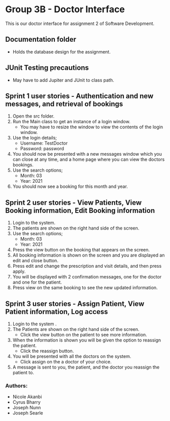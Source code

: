 # Group 3B - Doctor Interface 

This is our doctor interface for assignment 2 of Software Development. 

## Documentation folder
* Holds the database design for the assignment.

## JUnit Testing precautions
* May have to add Jupiter and JUnit to class path.

## Sprint 1 user stories - Authentication and new messages, and retrieval of bookings 
1. Open the src folder.
2. Run the Main class to get an instance of a login window.
    * You may have to resize the window to view the contents of the login window.
3. Use the login details;
    * Username: TestDoctor
    * Password: password
4. You should now be presented with a new messages window which you can close at any time, and a home page where you can view the doctors bookings.
5. Use the search options;
    * Month: 03
    * Year: 2021
6. You should now see a booking for this month and year.

## Sprint 2 user stories - View Patients, View Booking information, Edit Booking information
1. Login to the system.
2. The patients are shown on the right hand side of the screen.
3. Use the search options;
    * Month: 03
    * Year: 2021
4. Press the view button on the booking that appears on the screen.
5. All booking information is shown on the screen and you are displayed an edit and close button.
6. Press edit and change the prescription and visit details, and then press apply.
7. You will be displayed with 2 confirmation messages, one for the doctor and one for the patient.
8. Press view on the same booking to see the new updated information.

## Sprint 3 user stories - Assign Patient, View Patient information, Log access
1. Login to the system .
2. The Patients are shown on the right hand side of the screen.
    * Click the view button on the patient to see more information.
3. When the information is shown you will be given the option to reassign the patient.
    * Click the reassign button.
4. You will be presented with all the doctors on the system.
    * Click assign on the a doctor of your choice.
5. A message is sent to you, the patient, and the doctor you reassign the patient to.

### Authors:
* Nicole Akanbi
* Cyrus Bharry
* Joseph Nunn
* Joseph Searle
